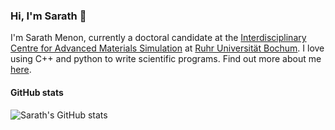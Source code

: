 ### Hi, I'm Sarath 👋

I'm Sarath Menon, currently a doctoral candidate at the [Interdisciplinary Centre for Advanced Materials Simulation](http://www.icams.de/content/) at [Ruhr Universität Bochum](https://www.ruhr-uni-bochum.de/en). I love using C++ and python to write scientific programs. Find out more about me [here](https://sarathmenon.me/).

#### GitHub stats
![Sarath's GitHub stats](https://github-readme-stats.vercel.app/api?username=srmnitc&show_icons=true&theme=light&count_private=true)

<!--
**srmnitc/srmnitc** is a ✨ _special_ ✨ repository because its `README.md` (this file) appears on your GitHub profile.

Here are some ideas to get you started:

- 🔭 I’m currently working on ...
- 🌱 I’m currently learning ...
- 👯 I’m looking to collaborate on ...
- 🤔 I’m looking for help with ...
- 💬 Ask me about ...
- 📫 How to reach me: ...
- 😄 Pronouns: ...
- ⚡ Fun fact: ...
-->
